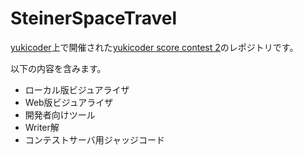 # SteinerSpaceTravel

[yukicoder](https://yukicoder.me/)上で開催された[yukicoder score contest 2](https://yukicoder.me/contests/396)のレポジトリです。

以下の内容を含みます。

- ローカル版ビジュアライザ
- Web版ビジュアライザ
- 開発者向けツール
- Writer解
- コンテストサーバ用ジャッジコード

